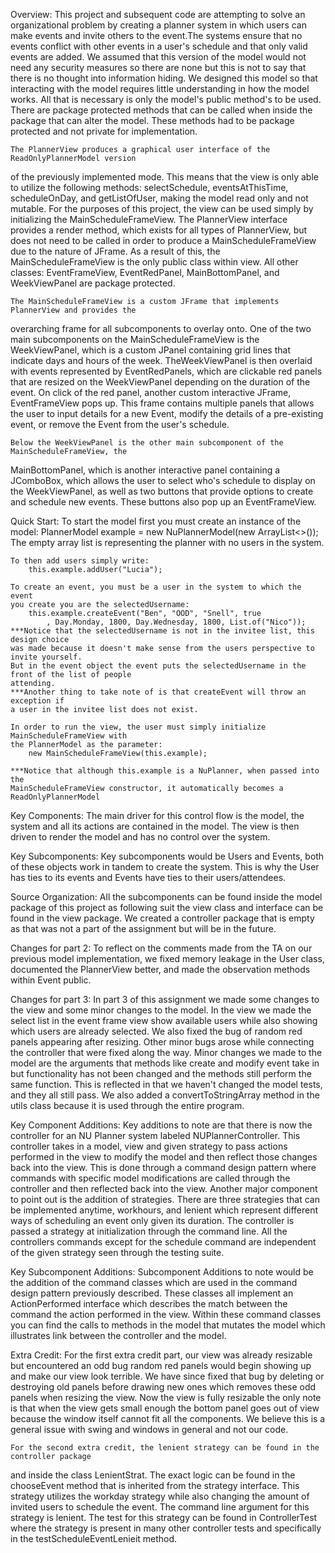 Overview:
    This project and subsequent code are attempting to solve an organizational
problem by creating a planner system in which users can make events and invite
others to the event.The systems ensure that no events conflict with other events
in a user's schedule and that only valid events are added. We assumed that this
version of the model would not need any security measures so there are none but
this is not to say that there is no thought into information hiding. We designed
this model so that interacting with the model requires little understanding in how
the model works. All that is necessary is only the model's public method's to be used.
There are package protected methods that can be called when inside the package that can
alter the model. These methods had to be package protected and not private for implementation.

    The PlannerView produces a graphical user interface of the ReadOnlyPlannerModel version
of the previously implemented mode. This means that the view is only able to utilize the following
methods: selectSchedule, eventsAtThisTime, scheduleOnDay, and getListOfUser, making the model
read only and not mutable. For the purposes of this project, the view can be used simply by
initializing the MainScheduleFrameView. The PlannerView interface provides a render method,
which exists for all types of PlannerView, but does not need to be called in order to produce a
MainScheduleFrameView due to the nature of JFrame. As a result of this, the MainScheduleFrameView
is the only public class within view. All other classes: EventFrameView, EventRedPanel,
MainBottomPanel, and WeekViewPanel are package protected.

    The MainScheduleFrameView is a custom JFrame that implements PlannerView and provides the
overarching frame for all subcomponents to overlay onto. One of the two main subcomponents on the
MainScheduleFrameView is the WeekViewPanel, which is a custom JPanel containing grid lines that
indicate days and hours of the week. TheWeekViewPanel is then overlaid with events represented
by EventRedPanels, which are clickable red panels that are resized on the WeekViewPanel
depending on the duration of the event. On click of the red panel, another custom interactive
JFrame, EventFrameView pops up. This frame contains multiple panels that allows the user to input
details for a new Event, modify the details of a pre-existing event, or remove the Event from the
user's schedule.

    Below the WeekViewPanel is the other main subcomponent of the MainScheduleFrameView, the
MainBottomPanel, which is another interactive panel containing a JComboBox, which allows the user
to select who's schedule to display on the WeekViewPanel, as well as two buttons that provide
options to create and schedule new events. These buttons also pop up an EventFrameView.

Quick Start:
    To start the model first you must create an instance of the model:
        PlannerModel example = new NuPlannerModel(new ArrayList<>());
    The empty array list is representing the planner with no users in the system.

    To then add users simply write:
        this.example.addUser("Lucia");

    To create an event, you must be a user in the system to which the event
    you create you are the selectedUsername:
        this.example.createEvent("Ben", "OOD", "Snell", true
            , Day.Monday, 1800, Day.Wednesday, 1800, List.of("Nico"));
    ***Notice that the selectedUsername is not in the invitee list, this design choice
    was made because it doesn't make sense from the users perspective to invite yourself.
    But in the event object the event puts the selectedUsername in the front of the list of people
    attending.
    ***Another thing to take note of is that createEvent will throw an exception if
    a user in the invitee list does not exist.

    In order to run the view, the user must simply initialize MainScheduleFrameView with
    the PlannerModel as the parameter:
        new MainScheduleFrameView(this.example);

    ***Notice that although this.example is a NuPlanner, when passed into the
    MainScheduleFrameView constructor, it automatically becomes a ReadOnlyPlannerModel


 Key Components:
    The main driver for this control flow is the model, the system and
 all its actions are contained in the model. The view is then driven to render
 the model and has no control over the system.

 Key Subcomponents:
    Key subcomponents would be Users and Events, both of these objects work in tandem to
 create the system. This is why the User has ties to its events and Events have ties to
 their users/attendees.

 Source Organization:
    All the subcomponents can be found inside the model package of this project as
 following suit the view class and interface can be found in the view package. We created a
 controller package that is empty as that was not a part of the assignment but will be in the
 future.

 Changes for part 2:
    To reflect on the comments made from the TA on our previous model implementation, we
 fixed memory leakage in the User class, documented the PlannerView better, and made the
 observation methods within Event public.

Changes for part 3:
    In part 3 of this assignment we made some changes to the view and some minor changes to the
 model. In the view we made the select list in the event frame view show available users while
 also showing which users are already selected. We also fixed the bug of random red panels
 appearing after resizing. Other minor bugs arose while connecting the controller that were fixed
 along the way. Minor changes we made to the model are the arguments that methods like create and
 modify event take in but functionality has not been changed and the methods still perform the same
 function. This is reflected in that we haven't changed the model tests, and they all still pass.
 We also added a convertToStringArray method in the utils class because it is used through the
 entire program.

Key Component Additions:
    Key additions to note are that there is now the controller for an NU Planner system
labeled NUPlannerController. This controller takes in a model, view and given strategy to pass
actions performed in the view to modify the model and then reflect those changes back into the
view. This is done through a command design pattern where commands with specific model
modifications are called through the controller and then reflected back into the view. Another
major component to point out is the addition of strategies. There are three strategies that can be
implemented anytime, workhours, and lenient which represent different ways of scheduling an event
only given its duration. The controller is passed a strategy at initialization through the command
line. All the controllers commands except for the schedule command are independent of the given
strategy seen through the testing suite.

Key Subcomponent Additions:
    Subcomponent Additions to note would be the addition of the command classes which are used in
the command design pattern previously described. These classes all implement an ActionPerformed
interface which describes the match between the command the action performed in the view. Within
these command classes you can find the calls to methods in the model that mutates the model
which illustrates link between the controller and the model.

Extra Credit:
    For the first extra credit part, our view was already resizable but encountered an odd bug
random red panels would begin showing up and make our view look terrible. We have since fixed
that bug by deleting or destroying old panels before drawing new ones which removes these odd
panels when resizing the view. Now the view is fully resizable the only note is that when
the view gets small enough the bottom panel goes out of view because the window itself cannot fit
all the components. We believe this is a general issue with swing and windows in general and
not our code.

    For the second extra credit, the lenient strategy can be found in the controller package
and inside the class LenientStrat. The exact logic can be found in the chooseEvent method that
is inherited from the strategy interface. This strategy utilizes the workday strategy while also
changing the amount of invited users to schedule the event. The command line argument for this
strategy is lenient. The test for this strategy can be found in ControllerTest where the
strategy is present in many other controller tests and specifically in the testScheduleEventLenieit
method.

